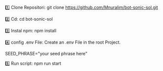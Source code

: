 1️⃣ Clone Repositori:
git clone https://github.com/Mnuralim/bot-sonic-sol.git

2️⃣ Cd:
cd bot-sonic-sol

3️⃣ Instal npm:
npm install

4️⃣ config .env File: 
Create an
.env
File in the root Project.

SEED_PHRASE="your seed phrase here"

5️⃣ Run script:
npm run start
